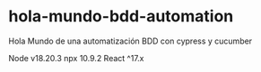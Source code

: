# hola-mundo-bdd-automation
Hola Mundo de una automatización BDD con cypress y cucumber

Node v18.20.3
npx 10.9.2
React ^17.x


